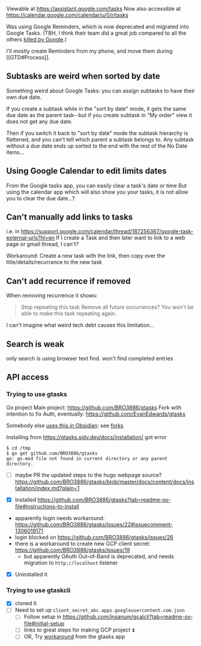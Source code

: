 Viewable at https://assistant.google.com/tasks
Now also accessible at https://calendar.google.com/calendar/u/0/r/tasks

Was using Google Reminders, which is now deprecated and migrated into Google Tasks. (TBH, I think their team did a great job compared to all the others [killed by Google](https://killedbygoogle.com/).)

I'll mostly create Reminders from my phone, and move them during [[GTD#Process]].
## Subtasks are weird when sorted by date
Something weird about Google Tasks: you can assign subtasks to have their own due date.

If you create a subtask while in the "sort by date" mode, it gets the same due date as the parent task--but if you create subtask in "My order" view it does not get any due date.

Then if you switch it back to "sort by date" mode the subtask hierarchy is flattened, and you can't tell which parent a subtask belongs to. Any subtask without a due date ends up sorted to the end with the rest of the No Date items...
## Using Google Calendar to edit limits dates
From the Google tasks app, you can easily clear a task's date or time 
But using the calendar app which will also show you your tasks, it is not allow you to clear the due date...?
## Can't manually add links to tasks
i.e. in https://support.google.com/calendar/thread/187256367/google-task-external-urls?hl=en
If I create a Task and then later want to link to a web page or gmail thread, I can't?

Workaround: Create a new task with the link, then copy over the title/details/recurrance to the new task
## Can't add recurrence if removed
When removing recurrence it shows:
>Stop repeating this task
Remove all future occurrences? You won't be able to make this task repeating again.

I can't imagine what weird tech debt causes this limitation...
## Search is weak
only search is using browser text find. won't find completed entries
## API access
### Trying to use gtasks
Go project
Main project: https://github.com/BRO3886/gtasks
Fork with intention to fix Auth, eventually: https://github.com/EvanEdwards/gtasks

Somebody else [uses this in Obsidian](https://github.com/BRO3886/gtasks/issues/26#issuecomment-2103199168): see [forks](https://github.com/EvanEdwards/gtasks/network)

Installing from https://gtasks.sidv.dev/docs/installation/ got error
```
$ cd /tmp
$ go get github.com/BRO3886/gtasks
go: go.mod file not found in current directory or any parent directory.
```
- [ ] maybe PR the updated steps to the hugo webpage source? https://github.com/BRO3886/gtasks/blob/master/docs/content/docs/installation/index.md?plain=1 

- [x] Installed https://github.com/BRO3886/gtasks?tab=readme-ov-file#instructions-to-install
- apparently login needs workaround: https://github.com/BRO3886/gtasks/issues/22#issuecomment-1306019171
- login blocked on https://github.com/BRO3886/gtasks/issues/26
- there is a workaround to create new GCP client secret: https://github.com/BRO3886/gtasks/issues/19
	- but apparently OAuth Out-of-Band is deprecated, and needs migration to `http://localhost` listener

- [x] Uninstalled it

### Trying to use gtaskcli
- [x] cloned it
- [ ] Need to set up `client_secret_abc.apps.googleusercontent.com.json`
	- [ ] Follow setup in https://github.com/insanum/gcalcli?tab=readme-ov-file#initial-setup
	- [ ] links to great steps for making GCP project ⏫ 
	- [ ] OR, Try [workaround](https://github.com/BRO3886/gtasks/issues/19) from the gtasks app